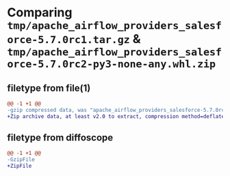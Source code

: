 # Comparing `tmp/apache_airflow_providers_salesforce-5.7.0rc1.tar.gz` & `tmp/apache_airflow_providers_salesforce-5.7.0rc2-py3-none-any.whl.zip`

## filetype from file(1)

```diff
@@ -1 +1 @@
-gzip compressed data, was "apache_airflow_providers_salesforce-5.7.0rc1.tar", last modified: Mon Jan 22 08:30:38 2024, max compression
+Zip archive data, at least v2.0 to extract, compression method=deflate
```

## filetype from diffoscope

```diff
@@ -1 +1 @@
-GzipFile
+ZipFile
```

